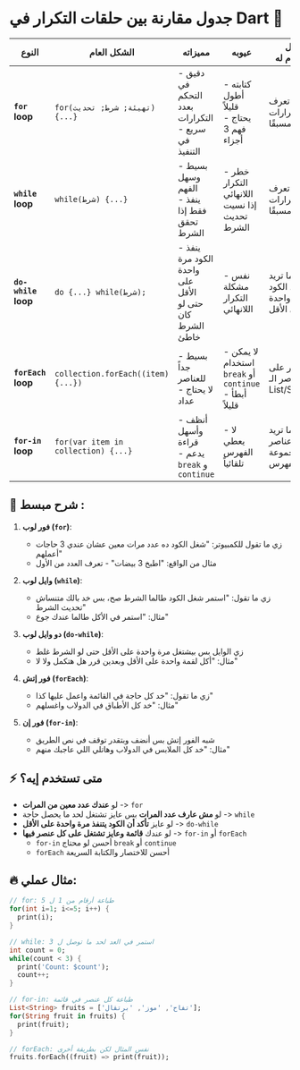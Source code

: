 # **جدول مقارنة بين حلقات التكرار في Dart 🎯**

| النوع                  | الشكل العام                     | مميزاته                      | عيوبه                     | أفضل استخدام له          | مثال بالكود                 |
|-----------------------|-------------------------------|----------------------------|--------------------------|------------------------|---------------------------|
| **`for` loop**        | `for(تهيئة; شرط; تحديث){...}` | - دقيق في التحكم بعدد التكرارات<br>- سريع في التنفيذ | - كتابته أطول قليلاً<br>- يحتاج فهم 3 أجزاء | عندما تعرف عدد التكرارات مسبقًا | `for(int i=0; i<3; i++) { print(i); }` |
| **`while` loop**      | `while(شرط) {...}`            | - بسيط وسهل الفهم<br>- ينفذ فقط إذا تحقق الشرط | - خطر التكرار اللانهائي إذا نسيت تحديث الشرط | عندما لا تعرف عدد التكرارات مسبقًا | `int i=0; while(i<3) { print(i); i++; }` |
| **`do-while` loop**   | `do {...} while(شرط);`        | - ينفذ الكود مرة واحدة على الأقل حتى لو كان الشرط خاطئ | - نفس مشكلة التكرار اللانهائي | عندما تريد تنفيذ الكود مرة واحدة على الأقل | `int i=0; do { print(i); i++; } while(i<3);` |
| **`forEach` loop**    | `collection.forEach((item){...})` | - بسيط جداً للعناصر<br>- لا يحتاج عداد | - لا يمكن استخدام `break` أو `continue`<br>- أبطأ قليلاً | للتكرار على كل عناصر الـ List/Set/Map | `[1,2,3].forEach((num) { print(num); });` |
| **`for-in` loop**     | `for(var item in collection) {...}` | - أنظف وأسهل قراءة<br>- يدعم `break` و `continue` | - لا يعطي الفهرس تلقائياً | عندما تريد عناصر المجموعة بدون الفهرس | `for(var num in [1,2,3]) { print(num); }` |

## **🧠 شرح مبسط :**

1. **فور لوب (`for`)**:
   - زي ما تقول للكمبيوتر: "شغل الكود ده عدد مرات معين عشان عندي 3 حاجات أعملهم"
   - مثال من الواقع: "اطبخ 3 بيضات" - تعرف العدد من الأول

2. **وايل لوب (`while`)**:
   - زي ما تقول: "استمر شغل الكود طالما الشرط صح، بس خد بالك متنساش تحديث الشرط"
   - مثال: "استمر في الأكل طالما عندك جوع"

3. **دو وايل لوب (`do-while`)**:
   - زي الوايل بس بيشتغل مرة واحدة على الأقل حتى لو الشرط غلط
   - مثال: "أكل لقمة واحدة على الأقل وبعدين قرر هل هتكمل ولا لا"

4. **فور إتش (`forEach`)**:
   - زي ما تقول: "خد كل حاجة في القائمة واعمل عليها كذا"
   - مثال: "خد كل الأطباق في الدولاب واغسلهم"

5. **فور إن (`for-in`)**:
   - شبه الفور إتش بس أنضف وبتقدر توقف في نص الطريق
   - مثال: "خد كل الملابس في الدولاب وهاتلي اللي عاجبك منهم"

## **⚡ متى تستخدم إيه؟**
- لو **عندك عدد معين من المرات** -> `for`
- لو **مش عارف عدد المرات** بس عايز تشتغل لحد ما يحصل حاجة -> `while`
- لو عايز **تأكد أن الكود يتنفذ مرة واحدة على الأقل** -> `do-while`
- لو عندك **قائمة وعايز تشتغل على كل عنصر فيها** -> `for-in` أو `forEach`
  - `for-in` أحسن لو محتاج `break` أو `continue`
  - `forEach` أحسن للاختصار والكتابة السريعة

## **🔥 مثال عملي:**
```dart
// for: طباعة أرقام من 1 ل 5
for(int i=1; i<=5; i++) {
  print(i);
}

// while: استمر في العد لحد ما توصل ل 3
int count = 0;
while(count < 3) {
  print('Count: $count');
  count++;
}

// for-in: طباعة كل عنصر في قائمة
List<String> fruits = ['تفاح', 'موز', 'برتقال'];
for(String fruit in fruits) {
  print(fruit);
}

// forEach: نفس المثال لكن بطريقة أخرى
fruits.forEach((fruit) => print(fruit));
```